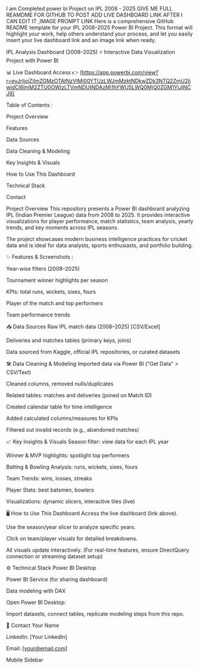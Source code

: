 I am Completed power bi Project on IPL 2008 - 2025 GIVE ME FULL REAMDME FOR GITHUB TO POST ADD LIVE DASHBOARD LINK AFTER I CAN EDIT IT ,IMAGE PROMPT LINK
Here is a comprehensive GitHub README template for your IPL 2008–2025 Power BI Project. This format will highlight your work, help others understand your process, and let you easily insert your live dashboard link and an image link when ready.

IPL Analysis Dashboard (2008–2025) ⚡
Interactive Data Visualization Project with Power BI

📊 Live Dashboard Access
👉 [https://app.powerbi.com/view?r=eyJrIjoiZjlmZGMzOTAtNzVlMi00YTUzLWJmMzktNDkwZDk3NTQ2ZmU2IiwidCI6ImM2ZTU0OWIzLTVmNDUtNDAzMi1hYWU5LWQ0MjQ0ZGM1YjJjNCJ9]


Table of Contents :

Project Overview

Features

Data Sources

Data Cleaning & Modeling

Key Insights & Visuals

How to Use This Dashboard

Technical Stack

Contact

 Project Overview
This repository presents a Power BI dashboard analyzing IPL (Indian Premier League) data from 2008 to 2025.
It provides interactive visualizations for player performance, match statistics, team analysis, yearly trends, and key moments across IPL seasons.

The project showcases modern business intelligence practices for cricket data and is ideal for data analysts, sports enthusiasts, and portfolio building.

✨ Features & Screenshots  :

Year-wise filters (2008–2025)

Tournament winner highlights per season

KPIs: total runs, wickets, sixes, fours

Player of the match and top performers

Team performance trends 

📥 Data Sources
Raw IPL match data (2008–2025) [CSV/Excel]

Deliveries and matches tables (primary keys, joins)

Data sourced from Kaggle, official IPL repositories, or curated datasets

🛠 Data Cleaning & Modeling
Imported data via Power BI ("Get Data" > CSV/Text)

Cleaned columns, removed nulls/duplicates

Related tables: matches and deliveries (joined on Match ID)

Created calendar table for time intelligence

Added calculated columns/measures for KPIs

Filtered out invalid records (e.g., abandoned matches)

📈 Key Insights & Visuals
Season filter: view data for each IPL year

Winner & MVP highlights: spotlight top performers

Batting & Bowling Analysis: runs, wickets, sixes, fours

Team Trends: wins, losses, streaks

Player Stats: best batsmen, bowlers

Visualizations: dynamic slicers, interactive tiles (live)

🖥 How to Use This Dashboard
Access the live dashboard (link above).

Use the season/year slicer to analyze specific years.

Click on team/player visuals for detailed breakdowns.

All visuals update interactively. (For real-time features, ensure DirectQuery connection or streaming dataset setup)

⚙ Technical Stack
Power BI Desktop

Power BI Service (for sharing dashboard)

Data modeling with DAX

Open Power BI Desktop:

Import datasets, connect tables, replicate modeling steps from this repo.

📧 Contact
Your Name

LinkedIn: [Your LinkedIn]

Email: [your@email.com]




Mobile Sidebar
